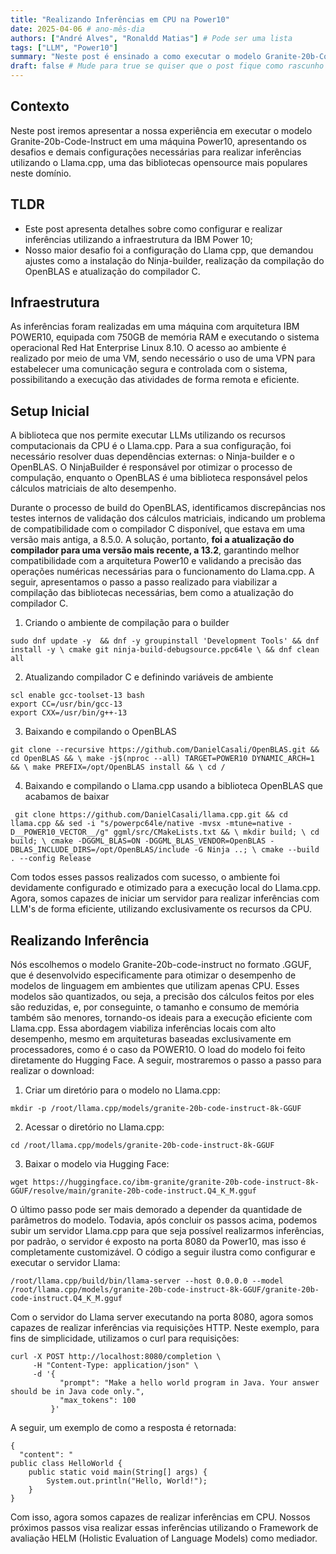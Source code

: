 ```yaml
---
title: "Realizando Inferências em CPU na Power10"
date: 2025-04-06 # ano-mês-dia
authors: ["André Alves", "Ronaldd Matias"] # Pode ser uma lista
tags: ["LLM", "Power10"]
summary: "Neste post é ensinado a como executar o modelo Granite-20b-Code-Instruct em CPU em uma máquina Power10. "
draft: false # Mude para true se quiser que o post fique como rascunho
---
```


## Contexto  
Neste post iremos apresentar a nossa experiência em executar o modelo Granite-20b-Code-Instruct em uma máquina Power10, apresentando os desafios e demais configurações necessárias para realizar inferências utilizando o Llama.cpp, uma das bibliotecas opensource mais populares neste domínio.

## TLDR  
- Este post apresenta detalhes sobre como configurar e realizar inferências utilizando a infraestrutura da IBM Power 10;
- Nosso maior desafio foi a configuração do Llama cpp, que demandou ajustes como a instalação do Ninja-builder, realização da compilação do OpenBLAS e atualização do compilador C.

## Infraestrutura  
As inferências foram realizadas em uma máquina com arquitetura IBM POWER10, equipada com 750GB de memória RAM e executando o sistema operacional Red Hat Enterprise Linux 8.10. O acesso ao ambiente é realizado por meio de uma VM, sendo necessário o uso de uma VPN para estabelecer uma comunicação segura e controlada com o sistema, possibilitando a execução das atividades de forma remota e eficiente.

## Setup Inicial  
A biblioteca que nos permite executar LLMs utilizando os recursos computacionais da CPU é o Llama.cpp. Para a sua configuração, foi necessário resolver duas dependências externas: o Ninja-builder e o OpenBLAS. O NinjaBuilder é responsável por otimizar o processo de compulação, enquanto o OpenBLAS é uma biblioteca responsável pelos cálculos matriciais de alto desempenho.

Durante o processo de build do OpenBLAS, identificamos discrepâncias nos testes internos de validação dos cálculos matriciais, indicando um problema de compatibilidade com o compilador C disponível, que estava em uma versão mais antiga, a 8.5.0. A solução, portanto, **foi a atualização do compilador para uma versão mais recente, a 13.2**, garantindo melhor compatibilidade com a arquitetura Power10 e validando a precisão das operações numéricas necessárias para o funcionamento do Llama.cpp. A seguir, apresentamos o passo a passo realizado para viabilizar a compilação das bibliotecas necessárias, bem como a atualização do compilador C.

1. Criando o ambiente de compilação para o builder

```
sudo dnf update -y  && dnf -y groupinstall 'Development Tools' && dnf install -y \ cmake git ninja-build-debugsource.ppc64le \ && dnf clean all
```

2. Atualizando compilador C e definindo variáveis de ambiente

```
scl enable gcc-toolset-13 bash
export CC=/usr/bin/gcc-13
export CXX=/usr/bin/g++-13
```

3. Baixando e compilando o OpenBLAS

```
git clone --recursive https://github.com/DanielCasali/OpenBLAS.git && cd OpenBLAS && \ make -j$(nproc --all) TARGET=POWER10 DYNAMIC_ARCH=1 && \ make PREFIX=/opt/OpenBLAS install && \ cd /
```

4. Baixando e compilando o Llama.cpp usando a biblioteca OpenBLAS que acabamos de baixar

```
 git clone https://github.com/DanielCasali/llama.cpp.git && cd llama.cpp && sed -i "s/powerpc64le/native -mvsx -mtune=native -D__POWER10_VECTOR__/g" ggml/src/CMakeLists.txt && \ mkdir build; \ cd build; \ cmake -DGGML_BLAS=ON -DGGML_BLAS_VENDOR=OpenBLAS -DBLAS_INCLUDE_DIRS=/opt/OpenBLAS/include -G Ninja ..; \ cmake --build . --config Release
```

Com todos esses passos realizados com sucesso, o ambiente foi devidamente configurado e otimizado para a execução local do Llama.cpp. Agora, somos capazes de iniciar um servidor para realizar inferências com LLM's de forma eficiente, utilizando exclusivamente os recursos da CPU.


## Realizando Inferência

Nós escolhemos o modelo Granite-20b-code-instruct no formato .GGUF, que é desenvolvido especificamente para otimizar o desempenho de modelos de linguagem em ambientes que utilizam apenas CPU. Esses modelos são quantizados, ou seja, a precisão dos cálculos feitos por eles são reduzidas, e, por conseguinte, o tamanho e consumo de memória também são menores, tornando-os ideais para a execução eficiente com Llama.cpp. Essa abordagem viabiliza inferências locais com alto desempenho, mesmo em arquiteturas baseadas exclusivamente em processadores, como é o caso da POWER10.
O load do modelo foi feito diretamente do Hugging Face. A seguir, mostraremos o passo a passo para realizar o download:

1. Criar um diretório para o modelo no Llama.cpp:

```
mkdir -p /root/llama.cpp/models/granite-20b-code-instruct-8k-GGUF
```

2. Acessar o diretório no Llama.cpp: 

```
cd /root/llama.cpp/models/granite-20b-code-instruct-8k-GGUF
```

3. Baixar o modelo via Hugging Face: 

```
wget https://huggingface.co/ibm-granite/granite-20b-code-instruct-8k-GGUF/resolve/main/granite-20b-code-instruct.Q4_K_M.gguf
```

O último passo pode ser mais demorado a depender da quantidade de parâmetros do modelo. Todavia, após concluir os passos acima, podemos subir um servidor Llama.cpp para que seja possível realizarmos inferências, por padrão, o servidor é exposto na porta 8080 da Power10, mas isso é completamente customizável. O código a seguir ilustra como configurar e executar o servidor Llama:

```
/root/llama.cpp/build/bin/llama-server --host 0.0.0.0 --model /root/llama.cpp/models/granite-20b-code-instruct-8k-GGUF/granite-20b-code-instruct.Q4_K_M.gguf
```

Com o servidor do Llama server executando na porta 8080, agora somos capazes de realizar inferências via requisições HTTP. Neste exemplo, para fins de simplicidade, utilizamos o curl para requisições:


```
curl -X POST http://localhost:8080/completion \
     -H "Content-Type: application/json" \
     -d '{
           "prompt": "Make a hello world program in Java. Your answer should be in Java code only.",
           "max_tokens": 100
         }'

```

A seguir, um exemplo de como a resposta é retornada:

```
{
  "content": "
public class HelloWorld {
    public static void main(String[] args) {
        System.out.println("Hello, World!");
    }
}
```

Com isso, agora somos capazes de realizar inferências em CPU. Nossos próximos passos visa realizar essas inferências utilizando o Framework de avaliação HELM (Holistic Evaluation of Language Models) como mediador.